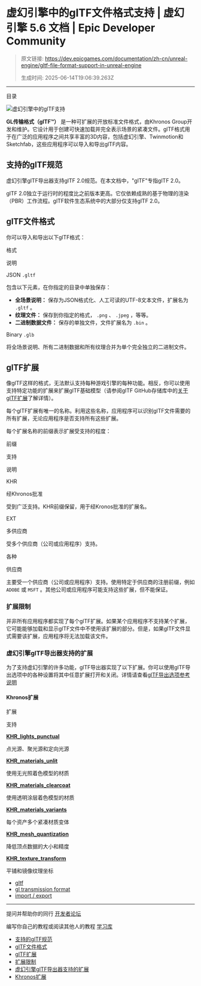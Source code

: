 # 虚幻引擎中的glTF文件格式支持 | 虚幻引擎 5.6 文档 | Epic Developer Community

> 原文链接: https://dev.epicgames.com/documentation/zh-cn/unreal-engine/gltf-file-format-support-in-unreal-engine
> 
> 生成时间: 2025-06-14T19:06:39.263Z

---

目录

![虚幻引擎中的glTF支持](https://dev.epicgames.com/community/api/documentation/image/2f0b6200-7998-4717-a14d-3a75c880398c?resizing_type=fill&width=1920&height=335)

**GL传输格式（glTF™）** 是一种可扩展的开放标准文件格式，由Khronos Group开发和维护。它设计用于创建可快速加载并完全表示场景的紧凑文件。glTF格式用于在广泛的应用程序之间共享丰富的3D内容，包括虚幻引擎、Twinmotion和Sketchfab，这些应用程序可以导入和导出glTF内容。

## 支持的glTF规范

虚幻引擎glTF导出器支持glTF 2.0规范。在本文档中，"glTF"专指glTF 2.0。

glTF 2.0独立于运行时的程度比之前版本更高。它仅依赖成熟的基于物理的渲染（PBR）工作流程。glTF软件生态系统中的大部分仅支持glTF 2.0。

## glTF文件格式

你可以导入和导出以下glTF格式：

格式

说明

JSON `.gltf`

包含以下元素，在你指定的目录中单独保存：

-   **全场景说明：** 保存为JSON格式化、人工可读的UTF-8文本文件，扩展名为 `.gltf` 。
-   **纹理文件：** 保存到你指定的格式， `.png` 、 `.jpeg` ，等等。
-   **二进制数据文件：** 保存的单独文件，文件扩展名为 `.bin` 。

Binary `.glb`

将全场景说明、所有二进制数据和所有纹理合并为单个完全独立的二进制文件。

## glTF扩展

像glTF这样的格式，无法默认支持每种游戏引擎的每种功能。相反，你可以使用支持特定功能的扩展来扩展glTF基础模型（请参阅glTF GitHub存储库中的[关于glTF扩展](https://github.com/KhronosGroup/glTF/blob/main/extensions/README.md#about-gltf-extensions)了解详情）。

每个glTF扩展有唯一的名称。利用这些名称，应用程序可以识别glTF文件需要的所有扩展，无论应用程序是否支持所有这些扩展。

每个扩展名称的前缀表示扩展受支持的程度：

前缀

支持

说明

KHR

经Khronos批准

受到广泛支持。KHR前缀保留，用于经Kronos批准的扩展名。

EXT

多供应商

受多个供应商（公司或应用程序）支持。

各种

供应商

主要受一个供应商（公司或应用程序）支持。使用特定于供应商的注册前缀，例如 `ADOBE` 或 `MSFT` 。其他公司或应用程序可能支持这些扩展，但不能保证。

### 扩展限制

并非所有应用程序都实现了每个glTF扩展。如果某个应用程序不支持某个扩展，它可能能够加载和显示glTF文件中不使用该扩展的部分。但是，如果glTF文件显式需要该扩展，应用程序将无法加载该文件。

### 虚幻引擎glTF导出器支持的扩展

为了支持虚幻引擎的许多功能，glTF导出器实现了以下扩展。你可以使用glTF导出选项中的各种设置将其中任意扩展打开和关闭。详情请查看[glTF导出选项参考说明](/documentation/zh-cn/unreal-engine/exporting-unreal-engine-content-to-gltf#gltfexportoptionsreference)

#### Khronos扩展

扩展

支持

[**KHR\_lights\_punctual**](https://github.com/KhronosGroup/glTF/tree/main/extensions/2.0/Khronos/KHR_lights_punctual)

点光源、聚光源和定向光源

[**KHR\_materials\_unlit**](https://github.com/KhronosGroup/glTF/tree/main/extensions/2.0/Khronos/KHR_materials_unlit)

使用无光照着色模型的材质

[**KHR\_materials\_clearcoat**](https://github.com/KhronosGroup/glTF/tree/main/extensions/2.0/Khronos/KHR_materials_clearcoat)

使用透明涂层着色模型的材质

[**KHR\_materials\_variants**](https://github.com/KhronosGroup/glTF/tree/main/extensions/2.0/Khronos/KHR_materials_variants)

每个资产多个紧凑材质变体

[**KHR\_mesh\_quantization**](https://github.com/KhronosGroup/glTF/tree/main/extensions/2.0/Khronos/KHR_mesh_quantization)

降低顶点数据的大小和精度

[**KHR\_texture\_transform**](https://github.com/KhronosGroup/glTF/tree/main/extensions/2.0/Khronos/KHR_texture_transform)

平铺和镜像纹理坐标

-   [gltf](https://dev.epicgames.com/community/search?query=gltf)
-   [gl transmission format](https://dev.epicgames.com/community/search?query=gl%20transmission%20format)
-   [import / export](https://dev.epicgames.com/community/search?query=import%20%2F%20export)

* * *

提问并帮助你的同行 [开发者论坛](https://forums.unrealengine.com/categories?tag=unreal-engine)

编写你自己的教程或阅读其他人的教程 [学习库](https://dev.epicgames.com/community/unreal-engine/learning)

-   [支持的glTF规范](/documentation/zh-cn/unreal-engine/gltf-file-format-support-in-unreal-engine#%E6%94%AF%E6%8C%81%E7%9A%84gltf%E8%A7%84%E8%8C%83)
-   [glTF文件格式](/documentation/zh-cn/unreal-engine/gltf-file-format-support-in-unreal-engine#gltf%E6%96%87%E4%BB%B6%E6%A0%BC%E5%BC%8F)
-   [glTF扩展](/documentation/zh-cn/unreal-engine/gltf-file-format-support-in-unreal-engine#gltf%E6%89%A9%E5%B1%95)
-   [扩展限制](/documentation/zh-cn/unreal-engine/gltf-file-format-support-in-unreal-engine#%E6%89%A9%E5%B1%95%E9%99%90%E5%88%B6)
-   [虚幻引擎glTF导出器支持的扩展](/documentation/zh-cn/unreal-engine/gltf-file-format-support-in-unreal-engine#%E8%99%9A%E5%B9%BB%E5%BC%95%E6%93%8Egltf%E5%AF%BC%E5%87%BA%E5%99%A8%E6%94%AF%E6%8C%81%E7%9A%84%E6%89%A9%E5%B1%95)
-   [Khronos扩展](/documentation/zh-cn/unreal-engine/gltf-file-format-support-in-unreal-engine#khronos%E6%89%A9%E5%B1%95)
